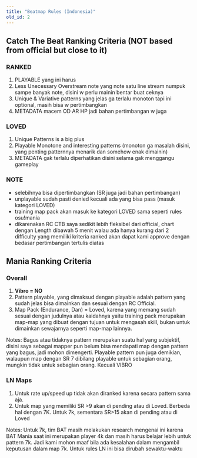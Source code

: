 ```yaml
---
title: "Beatmap Rules (Indonesia)"
old_id: 2
---
```

## Catch The Beat Ranking Criteria (NOT based from official but close to it)

<h3><i class="list layout icon"></i> RANKED</h3>

 1. PLAYABLE yang ini harus
 2. Less Unecessary Overstream note yang note satu line stream numpuk sampe banyak note, disini w perlu mainin bentar buat ceknya
 3. Unique & Variative patterns yang jelas ga terlalu monoton tapi ini optional, masih bisa w pertimbangkan
 4. METADATA macem OD AR HP jadi bahan pertimbangan w juga

<h3><i class="list layout icon"></i> LOVED</h3>

 1. Unique Patterns is a big plus
 2. Playable Monotone and interesting patterns (monoton ga masalah disini, yang penting patternnya menarik dan somehow enak dimainin)
 3. METADATA gak terlalu diperhatikan disini selama gak menggangu gameplay

<h3><i class="comment icon"></i> NOTE</h3>

- selebihnya bisa dipertimbangkan (SR juga jadi bahan pertimbangan)
- unplayable sudah pasti denied kecuali ada yang bisa pass (masuk kategori LOVED)
- training map pack akan masuk ke kategori LOVED sama seperti rules osu!mania
- dikarenakan RC CTB saya sedikit lebih fleksibel dari official, chart dengan Length dibawah 5 menit walau ada hanya kurang dari 2 difficulty yang memiliki kriteria ranked akan dapat kami approve dengan bedasar pertimbangan tertulis diatas


## Mania Ranking Criteria

<h3><i class="comment icon"></i> Overall</h3>

1. **Vibro = NO**
2. Pattern playable, yang dimaksud dengan playable adalah pattern yang sudah jelas bisa dimainkan dan sesuai dengan RC Official. 
3. Map Pack (Endurance, Dan) = Loved, karena yang memang sudah sesuai dengan judulnya atau kaidahnya yaitu training pack merupakan map-map yang dibuat dengan tujuan untuk mengasah skill, bukan untuk dimainkan sewajarnya seperti map-map lainnya. 

Notes: Bagus atau tidaknya pattern merupakan suatu hal yang subjektif, disini saya sebagai mapper pun belum bisa mendapati map dengan pattern yang bagus, jadi mohon dimengerti. Playable pattern pun juga demikian, walaupun map dengan SR 7 dibilang playable untuk sebagian orang, mungkin tidak untuk sebagian orang. Kecuali VIBRO

<h3><i class="comment icon"></i> LN Maps</h3>

1. Untuk rate up/speed up tidak akan diranked karena secara pattern sama aja. 
2. Untuk map yang memiliki SR >9 akan di pending atau di Loved. Berbeda hal dengan 7K. Untuk 7k, sementara SR>15 akan di pending atau di Loved

Notes: Untuk 7k, tim BAT masih melakukan research mengenai ini karena BAT Mania saat ini merupakan player 4k dan masih harus belajar lebih untuk pattern 7k. Jadi kami mohon maaf bila ada kesalahan dalam mengambil keputusan dalam map 7k.
Untuk rules LN ini bisa dirubah sewaktu-waktu
